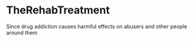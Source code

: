 # TheRehabTreatment
Since drug addiction causes harmful effects on abusers and other people around them
